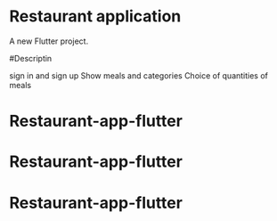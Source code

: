 # Restaurant application

A new Flutter project.

#Descriptin

sign in and sign up
Show meals and categories
Choice of quantities of meals
# Restaurant-app-flutter
# Restaurant-app-flutter
# Restaurant-app-flutter
